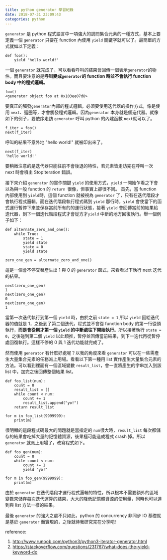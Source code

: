 ```yaml
---
title: python generator 學習紀錄
date: 2018-07-31 23:09:43
categories: python
---
```

``generator`` 是 python 程式語言中一項強大的訪問集合元素的一種方式，基本上要定義一個 ``generator`` 只要在 function 內使用 ``yield`` 關鍵字就可以了。最簡單的方式就如以下定義：
```python=
def foo():
    yield "hello world!"
```
一個 ``generator`` 就完成了，可以看看呼叫的結果會回傳一個表示``generator``的物件。而且要注意的是**呼叫變成``generator``的 function 時並不會執行 function body 中的程式邏輯。**
```
foo()
<generator object foo at 0x103ee07d8>
```
要真正的觸發``generator``內部的程式邏輯，必須要使用迭代器的操作方式，像是使用 ``next``、迴圈等，才會觸發程式邏輯。因為``generator`` 本身就是個迭代器。就像如下的例子，要依序走訪 ``generator`` 呼叫 python 的內建函數 ``next``就可以了。
```python=
f_iter = foo()
next(f_iter)
```
呼叫的結果不意外地 "hello world!" 就被印出來了。
```
next(f_iter)
'hello world!'
```
要稍微注意的是迭代器只能往前不會後退的特性，若元素皆走訪完在呼叫一次 next 時會噴出 StopIteration 錯誤。

接下來介紹 ``generator`` 的實作關鍵 ``yield`` 的使用方式，``yield`` 一開始乍看之下會以為與一般 function 的 ``return ``很像，但事實上卻很不同。 
首先，當 function 內部使用到 ``yield``時，這個 function 就被視為 ``generator`` 了，只有在迭代階段才會執行程式邏輯。而在迭代階段執行程式碼到 ``yield`` 那行時，``yield`` 會使當下的函式運行暫停下來並保存當前所有的的運行狀態，接著 ``yield`` 會回傳當前的結果給迭代器，到下一個迭代階段程式才會從方才``yield`` 中斷的地方回復執行。舉一個例子如下：
```python=
def alternate_zero_and_one():
    while True:
        state = 1
        yield state
        state = 0
        yield state

zero_one_gen = alternate_zero_and_one()
```
這是一個會不停交替產生出 1 與 0 的 ``generator`` 函式，來看看以下執行 next 迭代的結果。
```
next(zero_one_gen)
1
next(zero_one_gen)
0
next(zero_one_gen)
1
```
當第一次迭代執行到第一個 ``yield`` 時，由於之前 ``state = 1`` 所以 ``yield`` 回給迭代器的值就是 1，之後到了第二個迭代，程式並不會從 function body 的第一行從頭執行，**而是會從剛才第一個 ``yield`` 的中斷處往下開始執行**。所以接著執行 ``state = 0``，之後碰到第二個 ``yield`` 以此類推，暫停並回傳當前結果，到下一迭代再從暫停處回復執行。這樣不停的 0 與 1 迭代功能就完成了。

然而使用 ``generator`` 有什麼好處呢？以我的角度來看 ``generator`` 可以在一些需產生大量集合元素的任務派上用場。看看以下第一種用 list 實作產生大量集合元素的方法。可以看到裡面有一個區域變數 `result_list`，會一直將產生的字串加入到該 list 中，加完之後回傳整個結果 list。 
```python=
def foo_list(num):
    count = 0
    result_list = []
    while count < num:
        count += 1
        result_list.append("yo!")
    return result_list

for m in foo_list(9999999):
    print(m)
```
很明顯的這段程式碼最大的問題就是當指定的 ``num``很大時，`result_list` 每次都儲存的結果會吃掉大量的記憶體資源，後果極可能造成程式 crash 掉。所以``generator`` 就派上用場了，改寫程式如下。
```python=
def foo_gen(num):
    count = 0
    while count < num:
        count += 1
        yield "yo!"

for m in foo_gen(9999999):
    print(m)
```
由於 ``generator`` 在迭代階段才運行程式邏輯的特性，所以根本不需要額外的區域變數來儲存每次迭代運算的結果，大大的降低記憶體資源的使用量，同時也可以達到與 list 方法一樣的結果。

最後 ``generator`` 的強大之處不只如此，python 的 concurrency 非同步 IO 基礎就是基於
``generator`` 而實現的，之後就待我研究完在分享吧!

reference:
1. http://www.runoob.com/python3/python3-iterator-generator.html
2. https://stackoverflow.com/questions/231767/what-does-the-yield-keyword-do
